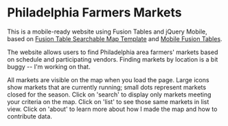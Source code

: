 Philadelphia Farmers Markets
====================

This is a mobile-ready website using Fusion Tables and jQuery Mobile, based on [Fusion Table Searchable Map Template](https://github.com/derekeder/FusionTable-Map-Template) and [Mobile Fusion Tables](https://github.com/sfbrigade/Mobile-Fusion-Tables).

The website allows users to find Philadelphia area farmers' markets based on schedule and participating vendors.  Finding markets by location is a bit buggy -- I'm working on that.

All markets are visible on the map when you load the page.  Large icons show markets that are currently running; small dots represent markets closed for the season.  Click on 'search' to display only markets meeting your criteria on the map.  Click on 'list' to see those same markets in list view.  Click on 'about' to learn more about how I made the map and how to contribute data.



